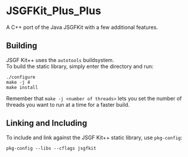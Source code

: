 # JSGFKit_Plus_Plus
A C++ port of the Java JSGFKit with a few additional features.

## Building
JSGF Kit++ uses the `autotools` buildsystem.  
To build the static library, simply enter the directory and run:

    ./configure
    make -j 4
    make install

Remember that `make -j <number of threads>` lets you set the number of threads you want to run at a time for a faster build.

## Linking and Including
To include and link against the JSGF Kit++ static library, use `pkg-config`:

    pkg-config --libs --cflags jsgfkit


